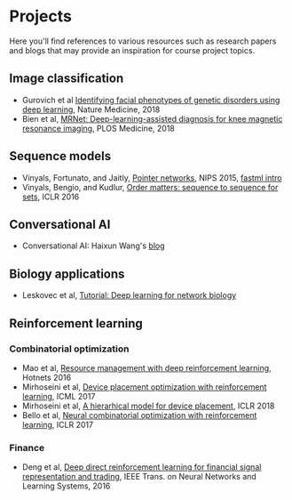 # Projects

Here you'll find references to various resources such as research papers and blogs that may provide an inspiration for course project topics.


## Image classification

* Gurovich et al [Identifying facial phenotypes of genetic disorders using deep learning](https://www.nature.com/articles/s41591-018-0279-0?error=cookies_not_supported&code=810c6851-7b27-4402-b84d-a8fbe2a7819c), Nature Medicine, 2018
* Bien et al, [MRNet: Deep-learning-assisted diagnosis for knee magnetic resonance imaging](https://stanfordmlgroup.github.io/projects/mrnet/), PLOS Medicine, 2018


## Sequence models

* Vinyals, Fortunato, and Jaitly, [Pointer networks](https://papers.nips.cc/paper/5866-pointer-networks.pdf), NIPS 2015, [fastml intro](http://fastml.com/introduction-to-pointer-networks/)
* Vinyals, Bengio, and Kudlur, [Order matters: sequence to sequence for sets](https://arxiv.org/pdf/1511.06391.pdf), ICLR 2016

## Conversational AI
*  Conversational AI: Haixun Wang's [blog](https://medium.com/gobeyond-ai/a-reading-list-and-mini-survey-of-conversational-ai-32fceea97180)

## Biology applications
* Leskovec et al, [Tutorial: Deep learning for network biology](http://snap.stanford.edu/deepnetbio-ismb/) 

## Reinforcement learning

### Combinatorial optimization

* Mao et al, [Resource management with deep reinforcement learning](https://people.csail.mit.edu/alizadeh/papers/deeprm-hotnets16.pdf), Hotnets 2016
* Mirhoseini et al, [Device placement optimization with reinforcement learning](https://arxiv.org/abs/1706.04972), ICML 2017
* Mirhoseini et al, [A hierarhical model for device placement](https://openreview.net/pdf?id=Hkc-TeZ0W), ICLR 2018
* Bello et al, [Neural combinatorial optimization with reinforcement learning](https://arxiv.org/pdf/1611.09940.pdf), ICLR 2017

### Finance

* Deng et al, [Deep direct reinforcement learning for financial
signal representation and trading](http://www.cslt.org/mediawiki/images/a/aa/07407387.pdf), IEEE Trans. on Neural Networks and Learning Systems, 2016
